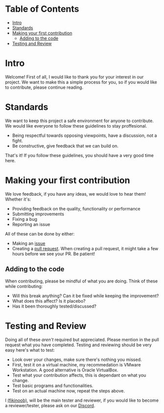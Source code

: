 # Table of Contents

* [Intro](#intro)
* [Standards](#standards)
* [Making your first contribution](#making-your-first-contribution)
  * [Adding to the code](#adding-to-the-code)
* [Testing and Review](#testing-and-review)


# Intro
Welcome! First of all, I would like to thank you for your interest in our project. We want to make this a simple process for you, so if you would like to contribute, please continue reading.

# Standards
We want to keep this project a safe environment for anyone to contribute. We would like everyone to follow these guidelines to stay proffesional. 

- Being respectful towards opposing viewpoints, have a discussion, not a fight.
- Be constructive, give feedback that we can build on.

That's it! If you follow these guidelines, you should have a very good time here.

# Making your first contribution
We love feedback, if you have any ideas, we would love to hear them! Whether it's:
- Providing feedback on the quality, functionality or performance
- Submitting improvements
- Fixing a bug
- Reporting an issue

All of these can be done by either:
- Making an [issue](https://github.com/DuckOS-GitHub/DuckOS/issues/new/choose)
- Creating a [pull request](https://github.com/DuckOS-GitHub/DuckOS/Atlas/pulls). When creating a pull request, it might take a few hours before we see your PR. Be patient!

## Adding to the code
When contributing, please be mindful of what you are doing.
Think of these while contributing:
- Will this break anything? Can it be fixed while keeping the improvement?
- What does this affect? Is it placebo?
- Has it been thoroughly tested/discussed?

# Testing and Review
Doing all of these _aren't_ required but appreciated. Please mention in the pull request what you have completed.
Testing and reviewing should be very easy here's what to test:
- Look over your changes, make sure there's nothing you missed.
- First, test it on a virtual machine, my recommedation is VMware Workstation. A good alternative is Oracle VirtualBox.
- Test what your contribution affects, this is dependant on what you change.
- Test basic programs and functionalities.
- Test on an actual machine now, repeat the steps above.

I [(fikinoob)](https://github.com/fikinoob), will be the main tester and reviewer, if you would like to become a reviewer/tester, please ask on our [Discord](https://dsc.gg/duckos).
